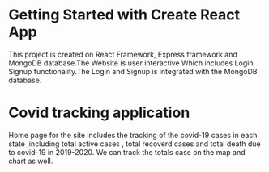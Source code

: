 # Getting Started with Create React App

This project is created on React Framework, Express framework and MongoDB database.The Website is user interactive Which includes Login 
Signup functionality.The Login and Signup is integrated with the MongoDB database.

# Covid tracking application
Home page for the site includes the tracking of the covid-19 cases in each state ,including total active cases , total recoverd cases and
total death due to covid-19 in 2019-2020. We can track the totals case on the map and chart as well.
